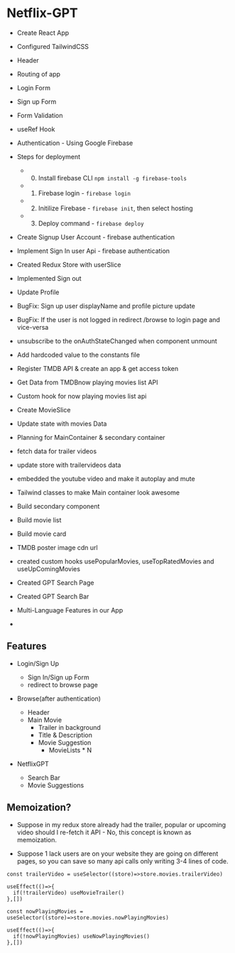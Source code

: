 # Netflix-GPT

- Create React App
- Configured TailwindCSS
- Header
- Routing of app
- Login Form
- Sign up Form
- Form Validation
- useRef Hook
- Authentication - Using Google Firebase
- Steps for deployment

  - 0. Install firebase CLI `npm install -g firebase-tools`
  - 1. Firebase login - `firebase login`
  - 2. Initilize Firebase - `firebase init`, then select
       hosting
  - 3. Deploy command - `firebase deploy`

- Create Signup User Account - firebase authentication
- Implement Sign In user Api - firebase authentication
- Created Redux Store with userSlice
- Implemented Sign out
- Update Profile
- BugFix: Sign up user displayName and profile picture update
- BugFix: If the user is not logged in redirect /browse to login page and vice-versa
- unsubscribe to the onAuthStateChanged when component unmount
- Add hardcoded value to the constants file
- Register TMDB API & create an app & get access token
- Get Data from TMDBnow playing movies list API
- Custom hook for now playing movies list api
- Create MovieSlice
- Update state with movies Data
- Planning for MainContainer & secondary container
- fetch data for trailer videos
- update store with trailervideos data
- embedded the youtube video and make it autoplay and mute
- Tailwind classes to make Main container look awesome
- Build secondary component
- Build movie list
- Build movie card
- TMDB poster image cdn url
- created custom hooks usePopularMovies, useTopRatedMovies and useUpComingMovies
- Created GPT Search Page
- Created GPT Search Bar
- Multi-Language Features in our App
-

## Features

- Login/Sign Up

  - Sign In/Sign up Form
  - redirect to browse page

- Browse(after authentication)

  - Header
  - Main Movie
    - Trailer in background
    - Title & Description
    - Movie Suggestion
      - MovieLists \* N

- NetflixGPT
  - Search Bar
  - Movie Suggestions

## Memoization?

- Suppose in my redux store already had the trailer, popular or upcoming video should I re-fetch it API - No, this concept is known as memoization.

- Suppose 1 lack users are on your website they are going on different pages, so you can save so many api calls only writing 3-4 lines of code.

```
const trailerVideo = useSelector((store)=>store.movies.trailerVideo)

useEffect(()=>{
  if(!trailerVideo) useMovieTrailer()
},[])
```

```
const nowPlayingMovies = useSelector((store)=>store.movies.nowPlayingMovies)

useEffect(()=>{
  if(!nowPlayingMovies) useNowPlayingMovies()
},[])
```
